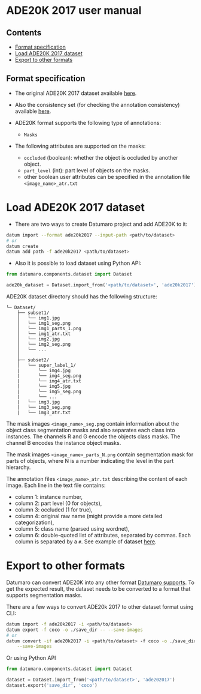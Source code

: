 # ADE20K 2017 user manual

## Contents
- [Format specification](#format-specification)
- [Load ADE20K 2017 dataset](#load-ade20k-2017-dataset)
- [Export to other formats](#export-to-other-formats)

## Format specification

- The original ADE20K 2017 dataset available
[here](https://www.kaggle.com/soumikrakshit/ade20k).

- Also the consistency set (for checking the annotation consistency)
available [here](https://groups.csail.mit.edu/vision/datasets/ADE20K/ADE20K_2017_05_30_consistency.zip).

- ADE20K format supports the following type of annotations:
  - `Masks`

- The following attributes are supported on the masks:
  - `occluded` (boolean): whether the object is occluded by another object.
  - `part_level` (int): part level of objects on the masks.
  - other boolean user attributes can be specified
    in the annotation file `<image_name>_atr.txt`

# Load ADE20K 2017 dataset

- There are two ways to create Datumaro project and add ADE20K to it:

```bash
datum import --format ade20k2017 --input-path <path/to/dataset>
# or
datum create
datum add path -f ade20k2017 <path/to/dataset>
```

- Also it is possible to load dataset using Python API:

```python
from datumaro.components.dataset import Dataset

ade20k_dataset = Dataset.import_from('<path/to/dataset>', 'ade20k2017')
```

ADE20K dataset directory should has the following structure:

```
└─ Dataset/
    ├── subset1/
    │   └── img1.jpg
    │   └── img1_seg.png
    │   └── img1_parts_1.png
    │   └── img1_atr.txt
    │   └── img2.jpg
    │   └── img2_seg.png
    │   └── ...
    │
    ├── subset2/
    │   └── super_label_1/
    |       └── img4.jpg
    |       └── img4_seg.png
    |       └── img4_atr.txt
    |       └── img5.jpg
    |       └── img5_seg.png
    |       └── ...
    |   └── img3.jpg
    |   └── img3_seg.png
    |   └── img3_atr.txt

```

The mask images `<image_name>_seg.png` contain information about the object
class segmentation masks and also separates each class into instances.
The channels R and G encode the objects class masks.
The channel B encodes the instance object masks.

The mask images `<image_name>_parts_N.png` contain segmentation mask for parts
of objects, where N is a number indicating the level in the part hierarchy.

The annotation files `<image_name>_atr.txt` describing the content of each
image. Each line in the text file contains:
- column 1: instance number,
- column 2: part level (0 for objects),
- column 3: occluded (1 for true),
- column 4: original raw name (might provide a more detailed categorization),
- column 5: class name (parsed using wordnet),
- column 6: double-quoted list of attributes, separated by commas.
Each column is separated by a `#`. See example of dataset
[here](../..//tests/assets/ade20k2017_dataset).
# Export to other formats

Datumaro can convert ADE20K into any other format [Datumaro supports](../user_manual.md#supported-formats).
To get the expected result, the dataset needs to be converted to a format
that supports segmentation masks.

There are a few ways to convert ADE20k 2017 to other dataset format using CLI:

```bash
datum import -f ade20k2017 -i <path/to/dataset>
datum export -f coco -o ./save_dir -- --save-images
# or
datum convert -if ade20k2017 -i <path/to/dataset> -f coco -o ./save_dir \
    --save-images
```

Or using Python API

```python
from datumaro.components.dataset import Dataset

dataset = Dataset.import_from('<path/to/dataset>', 'ade202017')
dataset.export('save_dir', 'coco')
```
